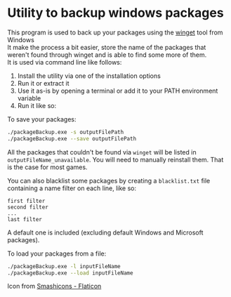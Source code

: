 # Utility to backup windows packages

This program is used to back up your packages using the [winget](https://learn.microsoft.com/en-us/windows/package-manager/winget/) tool from Windows  
It make the process a bit easier, store the name of the packages that weren't found through winget and is able to find some more of them.  
It is used via command line like follows:

1. Install the utility via one of the installation options
2. Run it or extract it
3. Use it as-is by opening a terminal or add it to your PATH environment variable
4. Run it like so:

To save your packages:
```bash
./packageBackup.exe -s outputFilePath
./packageBackup.exe --save outputFilePath
```
All the packages that couldn't be found via `winget` will be listed in `outputFileName_unavailable`.
You will need to manually reinstall them. That is the case for most games.

You can also blacklist some packages by creating a `blacklist.txt` file containing a name filter on each line, like so:
```
first filter
second filter
...
last filter
```
A default one is included (excluding default Windows and Microsoft packages).

To load your packages from a file:
```bash
./packageBackup.exe -l inputFileName
./packageBackup.exe --load inputFileName
```

Icon from [Smashicons - Flaticon](https://www.flaticon.com/free-icons/backup)